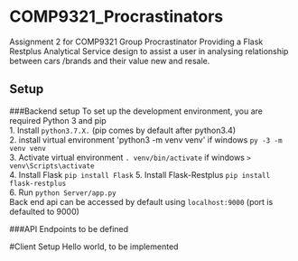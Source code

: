 # COMP9321_Procrastinators
Assignment 2 for COMP9321 Group Procrastinator
Providing a Flask Restplus Analytical Service design to assist a user in analysing relationship between cars /brands and their value new and resale.

## Setup
###Backend setup
To set up the development environment, you are required Python 3 and pip\
    1. Install `python3.7.X.` (pip comes by default after python3.4)\
    2. install virtual environment 'python3 -m venv venv' if windows `py -3 -m venv venv`\
    3. Activate virtual environment `. venv/bin/activate` if windows `> venv\Scripts\activate`\
    4. Install Flask `pip install Flask`
    5. Install Flask-Restplus `pip install flask-restplus`\
    6. Run `python Server/app.py`\
    Back end api can be accessed by default using `localhost:9000` (port is defaulted to 9000)
    
###API Endpoints
to be defined

#Client Setup
Hello world, to be implemented
    
